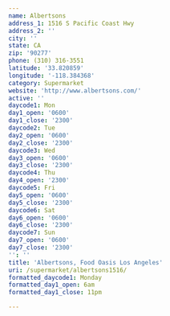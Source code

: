 ```yaml
---
name: Albertsons
address_1: 1516 S Pacific Coast Hwy
address_2: ''
city: ''
state: CA
zip: '90277'
phone: (310) 316-3551
latitude: '33.820859'
longitude: '-118.384368'
category: Supermarket
website: 'http://www.albertsons.com/'
active: ''
daycode1: Mon
day1_open: '0600'
day1_close: '2300'
daycode2: Tue
day2_open: '0600'
day2_close: '2300'
daycode3: Wed
day3_open: '0600'
day3_close: '2300'
daycode4: Thu
day4_open: '2300'
daycode5: Fri
day5_open: '0600'
day5_close: '2300'
daycode6: Sat
day6_open: '0600'
day6_close: '2300'
daycode7: Sun
day7_open: '0600'
day7_close: '2300'
'': ''
title: 'Albertsons, Food Oasis Los Angeles'
uri: /supermarket/albertsons1516/
formatted_daycode1: Monday
formatted_day1_open: 6am
formatted_day1_close: 11pm

---
```

